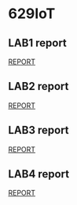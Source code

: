 # 629IoT
## LAB1 report
[REPORT](./lab1/README.md)
## LAB2 report
[REPORT](./lab2/README.md)
## LAB3 report
[REPORT](./lab3/README.md)
## LAB4 report
[REPORT](./lab4/README.md)
